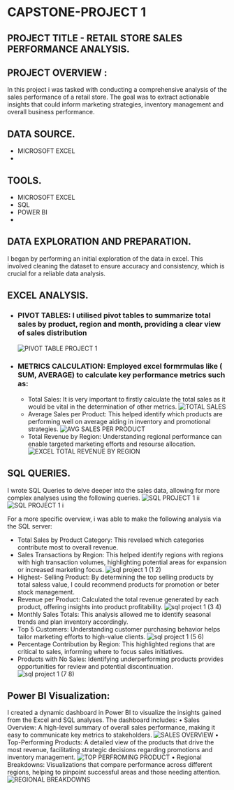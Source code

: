# CAPSTONE-PROJECT 1

## PROJECT TITLE - RETAIL STORE SALES PERFORMANCE ANALYSIS.

## PROJECT OVERVIEW :
In this project i was tasked with conducting a comprehensive analysis of the sales performance of a retail store. The goal was to extract actionable insights that could inform marketing strategies, inventory management and overall business performance.

## DATA SOURCE.
- MICROSOFT EXCEL
- 
## TOOLS.
- MICROSOFT EXCEL
- SQL
- POWER BI
- 
## DATA EXPLORATION AND PREPARATION.
I began by performing an initial exploration of the data in excel. This involved cleaning the dataset to ensure accuracy and consistency, which is crucial for a reliable data analysis.

## EXCEL ANALYSIS.
- ### PIVOT TABLES: I utilised pivot tables to summarize total sales by product, region and month, providing a clear view of sales distribution
  ![PIVOT TABLE PROJECT 1](https://github.com/user-attachments/assets/1b917465-4130-49d5-a7dd-217465e4ce68)
- ### METRICS CALCULATION: Employed excel formrmulas like ( SUM, AVERAGE) to calculate key performance metrics such as:
   - Total Sales: It is very important to firstly calculate the total sales as it would be vital in the determination of other metrics.
  ![TOTAL SALES](https://github.com/user-attachments/assets/8c3bce7e-6f4b-449e-8d0b-6a36eceba162)
   - Average Sales per Product: This helped identify which products are performing well on average aiding in inventory and promotional strategies.
  ![AVG SALES PER PRODUCT](https://github.com/user-attachments/assets/4ee509e4-793a-4074-b477-03dbb14d3b2b)
   - Total Revenue by Region: Understanding regional performance can enable targeted marketing efforts and resourse allocation.
![EXCEL  TOTAL REVENUE BY REGION](https://github.com/user-attachments/assets/86a3def3-247a-4d83-8b48-4298eed494c4)


## SQL QUERIES.
I wrote SQL Queries to delve deeper into the sales data, allowing for more complex analyses using the following queries.
![SQL PROJECT 1 ii](https://github.com/user-attachments/assets/2d6f18a1-54fb-42a6-9b40-33544be42b7d)
![SQL PROJECT 1 i](https://github.com/user-attachments/assets/d7c06063-5057-454b-a2a3-e4611363a998)

For a more specific overview, i was able to make the following analysis via the SQL server:
- Total Sales by Product Category: This revelaed which categories contribute most to overall revenue.
- Sales Transactions by Region: This helped identify regions with regions with high transaction volumes, highlighting potential areas for expansion or increased marketing focus.
![sql project 1 (1   2)](https://github.com/user-attachments/assets/c34fe3c3-af09-47a8-9b19-f8c185672282)
- Highest- Selling Product: By determining the top selling products by total saless value, I could recommend products for promotion or beter stock management.
- Revenue per Product: Calculated the total revenue generated by each product, offering insights into product profitability.
![sql project 1 (3   4)](https://github.com/user-attachments/assets/c28f482d-61a3-40d9-a83c-f343aceb2fc0)
- Monthly Sales Totals: This analysis allowed me to identify seasonal trends and plan inventory accordingly.
- Top 5 Customers: Understanding customer purchasing behavior helps tailor marketing efforts to high-value clients.
![sql project 1 (5   6)](https://github.com/user-attachments/assets/def740d2-42bf-4d93-817c-b6cf2a92397f)
-	Percentage Contribution by Region: This highlighted regions that are critical to sales, informing where to focus sales initiatives.
-	Products with No Sales: Identifying underperforming products provides opportunities for review and potential discontinuation.
![sql project 1 (7   8)](https://github.com/user-attachments/assets/f5a74596-ed20-470c-9e83-faaee2d04d42)


## Power BI Visualization:
I created a dynamic dashboard in Power BI to visualize the insights gained from the Excel and SQL analyses. The dashboard includes:
	•	Sales Overview: A high-level summary of overall sales performance, making it easy to communicate key metrics to stakeholders.
 ![SALES OVERVIEW](https://github.com/user-attachments/assets/1ddd1c3f-1f42-4d3b-8239-9a3c8cacc435)
	•	Top-Performing Products: A detailed view of the products that drive the most revenue, facilitating strategic decisions regarding promotions and inventory management.
 ![TOP PERFROMING PRODUCT](https://github.com/user-attachments/assets/4f5f2d75-357b-4b8f-afbe-2d0b2bea6608)
	•	Regional Breakdowns: Visualizations that compare performance across different regions, helping to pinpoint successful areas and those needing attention.
 ![REGIONAL BREAKDOWNS](https://github.com/user-attachments/assets/57e0bf7f-f82b-4d61-862a-ca58c20efe08)




 

    
